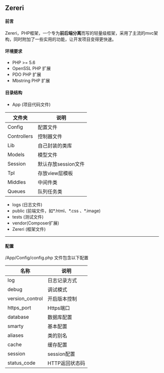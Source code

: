 ## Zereri

#### 前言

Zereri，PHP框架，一个专为**前后端分离**而写的轻量级框架，采用了主流的mvc架构，同时附加了一些实用的功能，让开发项目变得更快速。



#### 环境要求

- PHP >= 5.6
- OpenSSL PHP 扩展
- PDO PHP 扩展
- Mbstring PHP 扩展



#### 目录结构

- App     (项目代码文件)

| 文件夹         | 说明            |
| ----------- | ------------- |
| Config      | 配置文件          |
| Controllers | 控制器文件         |
| Lib         | 自己封装的类库       |
| Models      | 模型文件          |
| Session     | 默认存放session文件 |
| Tpl         | 存放view层模板     |
| Middles     | 中间件类          |
| Queues      | 队列任务类         |

- logs      (日志文件)
- public  (前端文件，如\*.html、\*.css 、*.image)
- tests    (测试文件)
- vendor(Composer扩展)
- Zereri  (框架文件)

------

#### 配置

/App/Config/config.php 文件包含以下配置

| 名称              | 说明        |
| --------------- | --------- |
| log             | 日志记录方式    |
| debug           | 调试模式      |
| version_control | 开启版本控制    |
| https_port      | Https端口   |
| database        | 数据库配置     |
| smarty          | 基本配置      |
| aliases         | 类的别名      |
| cache           | 缓存配置      |
| session         | session配置 |
| status_code     | HTTP返回状态码 |
